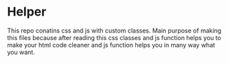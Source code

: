 # Helper
This repo conatins css and js with custom classes. Main purpose of making this files because after reading this css classes and js function helps you to make your html code cleaner and js function helps you in many way what you want.
